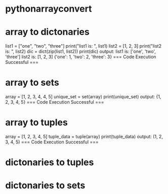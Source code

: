 # pythonarrayconvert

# array to dictonaries
list1 = ["one", "two", "three"]
print("list1 is: ", list1)
list2 = [1, 2, 3]
print("list2 is: ", list2)
dic = dict(zip(list1, list2))
print(dic) 
output: 
list1 is:  ['one', 'two', 'three']
list2 is:  [1, 2, 3]
{'one': 1, 'two': 2, 'three': 3}
=== Code Execution Successful ===

# array to sets
array = [1, 2, 3, 4, 4, 5]
unique_set = set(array)
print(unique_set)
output: 
{1, 2, 3, 4, 5}
=== Code Execution Successful ===

# array to tuples
array = [1, 2, 3, 4, 5]
tuple_data = tuple(array)
print(tuple_data)
output: 
(1, 2, 3, 4, 5)
=== Code Execution Successful ===

# dictonaries to tuples

# dictonaries to sets 
